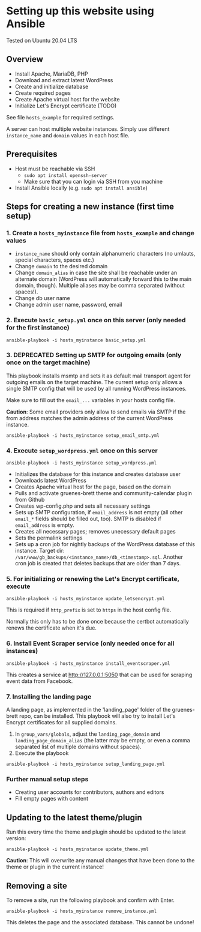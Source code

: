 # Setting up this website using Ansible

Tested on Ubuntu 20.04 LTS

## Overview

* Install Apache, MariaDB, PHP
* Download and extract latest WordPress
* Create and initialize database
* Create required pages
* Create Apache virtual host for the website
* Initialize Let's Encrypt certificate (TODO)

See file `hosts_example` for required settings.

A server can host multiple website instances. Simply use different `instance_name` and `domain`
values in each host file.

## Prerequisites

* Host must be reachable via SSH
  * `sudo apt install openssh-server`
  * Make sure that you can login via SSH from you machine
* Install Ansible locally (e.g. `sudo apt install ansible`)

## Steps for creating a new instance (first time setup)

### 1. Create a `hosts_myinstance` file from `hosts_example` and change values
* `instance_name` should only contain alphanumeric characters (no umlauts, special characters, spaces etc.)
* Change `domain` to the desired domain
* Change `domain_alias` in case the site shall be reachable under an alternate domain (WordPress will
  automatically forward this to the main domain, though). Multiple aliases may be comma separated (without spaces!).
* Change db user name
* Change admin user name, password, email

### 2. Execute `basic_setup.yml` once on this server (only needed for the first instance)
```
ansible-playbook -i hosts_myinstance basic_setup.yml
```

### 3. DEPRECATED Setting up SMTP for outgoing emails (only once on the target machine)
This playbook installs msmtp and sets it as default mail transport agent for outgoing
emails on the target machine. The current setup only allows a single SMTP config
that will be used by all running WordPress instances.

Make sure to fill out the `email_...` variables in your hosts config file.

**Caution**: Some email providers only allow to send emails via SMTP if the from address matches
the admin address of the current WordPress instance.

```
ansible-playbook -i hosts_myinstance setup_email_smtp.yml
```

### 4. Execute `setup_wordpress.yml` once on this server
```
ansible-playbook -i hosts_myinstance setup_wordpress.yml
```
* Initializes the database for this instance and creates database user
* Downloads latest WordPress
* Creates Apache virtual host for the page, based on the domain
* Pulls and activate gruenes-brett theme and community-calendar plugin from Github
* Creates wp-config.php and sets all necessary settings
* Sets up SMTP configuration, if `email_address` is not empty (all other `email_*`
  fields should be filled out, too). SMTP is disabled if `email_address` is empty.
* Creates all necessary pages; removes unecessary default pages
* Sets the permalink settings
* Sets up a cron job for nightly backups of the WordPress database of this instance.
  Target dir: `/var/www/gb_backups/<instance_name>/db_<timestamp>.sql`.
  Another cron job is created that deletes backups that are older than 7 days.

### 5. For initializing or renewing the Let's Encrypt certificate, execute
```
ansible-playbook -i hosts_myinstance update_letsencrypt.yml
```

This is required if `http_prefix` is set to `https` in the host config file.

Normally this only has to be done once because the certbot automatically renews the certificate
when it's due.

### 6. Install Event Scraper service (only needed once for all instances)
```
ansible-playbook -i hosts_myinstance install_eventscraper.yml
```

This creates a service at http://127.0.0.1:5050 that can be used for
scraping event data from Facebook.

### 7. Installing the landing page
A landing page, as implemented in the 'landing_page' folder of the gruenes-brett repo,
can be installed. This playbook will also try to install Let's Encrypt certificates
for all supplied domains.

1. In `group_vars/globals`, adjust the `landing_page_domain` and `landing_page_domain_alias`
   (the latter may be empty, or even a comma separated list of multiple domains without spaces).
2. Execute the playbook
```
ansible-playbook -i hosts_myinstance setup_landing_page.yml
```

### Further manual setup steps
* Creating user accounts for contributors, authors and editors
* Fill empty pages with content

## Updating to the latest theme/plugin

Run this every time the theme and plugin should be updated to the latest version:
```
ansible-playbook -i hosts_myinstance update_theme.yml
```
**Caution**: This will overwrite any manual changes that have been done to the theme or
plugin in the current instance!


## Removing a site

To remove a site, run the following playbook and confirm with Enter.

```
ansible-playbook -i hosts_myinstance remove_instance.yml
```

This deletes the page and the associated database. This cannot be undone!
